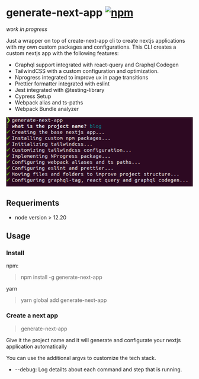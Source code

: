# generate-next-app [![npm](https://img.shields.io/npm/v/generate-next-app)](https://www.npmjs.com/package/generate-next-app)
_work in progress_

Just a wrapper on top of create-next-app cli to create nextjs applications with my own custom packages and configurations.
This CLI creates a custom nextjs app with the following features:
* Graphql support integrated with react-query and Graphql Codegen
* TailwindCSS with a custom configuration and optimization.
* Nprogress integrated to improve ux in page transitions
* Prettier formatter integrated with eslint
* Jest integrated with @testing-library
* Cypress Setup
* Webpack alias and ts-paths
* Webpack Bundle analyzer

![CLI](img/cli.png)


## Requeriments
* node version > 12.20

## Usage
### Install
npm:
> npm install -g generate-next-app

yarn
> yarn global add generate-next-app

### Create a next app
> generate-next-app

Give it the project name and it will generate and configurate your nextjs application automatically

You can use the additional argvs to customize the tech stack.
* --debug: Log detailts about each command and step that is running.